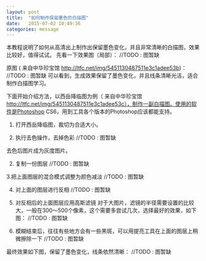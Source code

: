 ```yaml
---
layout: post
title:  "如何制作保留墨色的白描图"
date:   2015-07-02 10:49:36
categories: message
---
```


本教程说明了如何从高清出上制作出保留墨色变化，并且非常清晰的白描图，效果比较好，值得试试。
先看一下效果图（局部）：
//TODO : 图暂缺



原图 ( 来自中华珍宝馆 http://ltfc.net/img/5451130487511e3c1adee53b)：
//TODO : 图暂缺
可以看到，生成效果保留了墨色变化，并且线条清晰光洁，适合制作白描图学习。

下面开始介绍方法，以西岳降临图为例（ 来自中华珍宝馆 http://ltfc.net/img/5451130487511e3c1adee53c），制作一副白描图。使用的软件是Photoshop CS6，用到工具各个版本的Photoshop应该都能支持。

1. 打开西岳降临图，裁切为合适大小。

2. 执行去色操作，去掉色彩
//TODO : 图暂缺

去色后图片成为灰度图片。


2. 复制一份图层
//TODO : 图暂缺


3.把上面图层的混合模式调整为颜色减淡
//TODO : 图暂缺


4. 对上面的图层进行反相
//TODO : 图暂缺


5. 对反相后的上面图层应用高斯滤镜
对于大图片，滤镜的半径需要设置的比较大，一般在300～500个像素，这个需要多尝试几次，选择最好的效果，如下图：
//TODO : 图暂缺


6. 模糊结束后，往往有些地方会有一些黑斑，可以用提亮工具在上面的图层上稍微擦除一下
//TODO : 图暂缺


最终效果如下图，保留了墨色变化，线条依然清晰：
//TODO : 图暂缺


